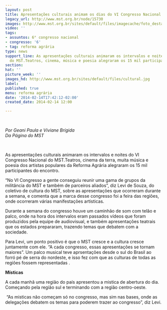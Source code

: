 ```yaml
---
layout: post
title: Apresentações culturais animam os dias do VI Congresso Nacional
legacy_url: http://www.mst.org.br/node/15730
images: http://www.mst.org.br/sites/default/files/imagecache/foto_destaque/cultural.jpg
video: ''
tags:
- assuntos: 6° congresso nacional
- congresso: '6'
- tag: reforma agrária
type: news
support_line: As apresentações culturais animaram os intervalos e noites do VI Congresso
  do MST.Teatros, cinema, música e poesia alegraram os 15 mil participantes do encontro.
section: 
hat: ''
picture_week: ''
images_hd: http://www.mst.org.br/sites/default/files/cultural.jpg
label: 
published: true
menu: reforma agrária
date: '2014-02-14T17:42:12-02:00'
created_date: 2014-02-14 12:00

---
```

<p>&nbsp;</p><p><em>Por Geani Paula e Viviane Brígida<br>Da Página do MST</em></p><p>&nbsp;</p><p>As apresentações culturais animaram os intervalos e noites do VI Congresso Nacional do MST.Teatros, cinema da terra, muita música e poesia dos artistas populares da Reforma Agrária alegraram os 15 mil participantes do encontro.</p><p>“No VI Congresso a gente conseguiu reunir uma gama de grupos da militância do MST e também de parceiros aliados”, diz Levi de Souza, do coletivo de cultura do MST, sobre as apresentações que ocorreram durante a semana, e comenta que a marca desse congresso foi a feira das regiões, onde ocorreram várias manifestações artisticas.</p><p>Durante a semana do congresso houve um caminhão de som com telão e palco, onde na hora dos intervalos eram passados vídeos que foram produzidos pela equipe de audiovisual, e também apresentações teatrais que os estados prepararam, trazendo temas que debatem com a sociedade.</p><p>Para Levi, um ponto positivo é que o MST cresce e a cultura cresce juntamente com ele. “A cada congresso, essas apresentações se tornam maiores”. Um palco musical teve aprsentações desde o sul do Brasil ao forró pé de serra do nordeste, e isso fez com que as culturas de todas as regiões fossem representadas .</p><p><strong>Místicas</strong></p><p>A cada manhã uma região do país apresentou a mistica de abertura do dia. Começando pela região sul e terminando com a região centro-oeste.</p><p>&nbsp;“As misticas não começam só no congresso, mas sim nas bases, onde as delegações debatem os temas para poderem trazer ao congresso”, diz Levi.</p><div>&nbsp;</div>
